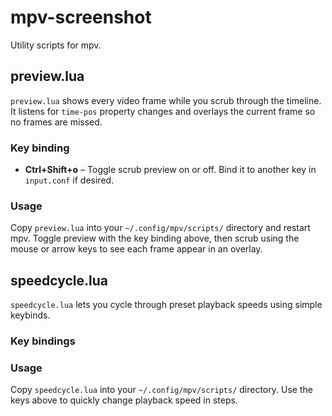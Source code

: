 # mpv-screenshot

Utility scripts for mpv.

## preview.lua

`preview.lua` shows every video frame while you scrub through the
timeline. It listens for `time-pos` property changes and overlays the
current frame so no frames are missed.

### Key binding

* **Ctrl+Shift+o** – Toggle scrub preview on or off. Bind it to another
  key in `input.conf` if desired.

### Usage

Copy `preview.lua` into your `~/.config/mpv/scripts/` directory and
restart mpv. Toggle preview with the key binding above, then scrub using
the mouse or arrow keys to see each frame appear in an overlay.

## speedcycle.lua

`speedcycle.lua` lets you cycle through preset playback speeds using simple keybinds.

### Key bindings


### Usage

Copy `speedcycle.lua` into your `~/.config/mpv/scripts/` directory. Use the keys above to quickly change playback speed in steps.

